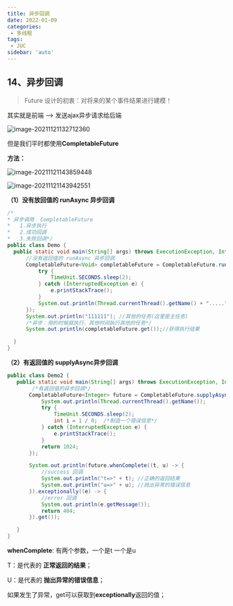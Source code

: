 ```yaml
---
title: 异步回调
date: 2022-01-09
categories:
 - 多线程
tags:
 - JUC
sidebar: 'auto'
---
```

## 14、异步回调

> Future 设计的初衷：对将来的某个事件结果进行建模！

其实就是前端 --> 发送ajax异步请求给后端

![image-20211121132712360](https://gitee.com/yishenlaoban/git-typore/raw/master/images/image-20211121132712360.png) 

但是我们平时都使用**CompletableFuture**

**方法：**

![image-20211121143859448](https://gitee.com/yishenlaoban/git-typore/raw/master/images/image-20211121143859448.png) 

![image-20211121143942551](https://gitee.com/yishenlaoban/git-typore/raw/master/images/image-20211121143942551.png) 

**（1）没有放回值的 runAsync 异步回调**

  ```java
/*
* 异步调用  CompletableFuture
*   1.异步执行
*   2.成功回调
*   3.失败回调*/
public class Demo {
    public static void main(String[] args) throws ExecutionException, InterruptedException {
        //没有返回值的 runAsync 异步回调
        CompletableFuture<Void> completableFuture = CompletableFuture.runAsync(()->{
            try {
                TimeUnit.SECONDS.sleep(2);
            } catch (InterruptedException e) {
                e.printStackTrace();
            }
            System.out.println(Thread.currentThread().getName() + ".....");
        });
        System.out.println("111111"); //其他的任务(这里是主任务)
        /*异步：用的时候就执行，其他时间执行其他的任务*/
        System.out.println(completableFuture.get());//获得执行结果

    }
}
  ```



**（2）有返回值的 supplyAsync异步回调**

 ```java
public class Demo2 {
    public static void main(String[] args) throws ExecutionException, InterruptedException {
         /*有返回值的异步回调*/
        CompletableFuture<Integer> future = CompletableFuture.supplyAsync(() -> {
            System.out.println(Thread.currentThread().getName());
            try {
                TimeUnit.SECONDS.sleep(2);
                int i = 1 / 0;  /*制造一个错误信息*/
            } catch (InterruptedException e) {
                e.printStackTrace();
            }
            return 1024;
        });

        System.out.println(future.whenComplete((t, u) -> {
            //success 回调
            System.out.println("t=>" + t); //正确的返回结果
            System.out.println("u=>" + u); //抛出异常的错误信息
        }).exceptionally((e) -> {
            //error 回调
            System.out.println(e.getMessage());
            return 404;
        }).get());

    }
}
 ```

**whenComplete**: 有两个参数，一个是t 一个是u

T：是代表的 **正常返回的结果**；

U：是代表的 **抛出异常的错误信息**；

如果发生了异常，get可以获取到**exceptionally**返回的值；